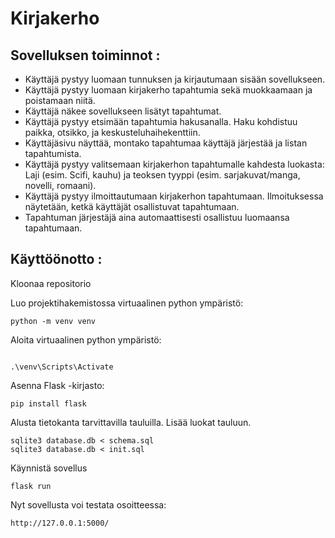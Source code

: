 # Kirjakerho


## Sovelluksen toiminnot :
* Käyttäjä pystyy luomaan tunnuksen ja kirjautumaan sisään sovellukseen.
* Käyttäjä pystyy luomaan kirjakerho tapahtumia sekä muokkaamaan ja poistamaan niitä.
* Käyttäjä näkee sovellukseen lisätyt tapahtumat.
* Käyttäjä pystyy etsimään tapahtumia hakusanalla. Haku kohdistuu paikka, otsikko, ja keskusteluhaihekenttiin.
* Käyttäjäsivu näyttää, montako tapahtumaa käyttäjä järjestää ja listan tapahtumista.
* Käyttäjä pystyy valitsemaan kirjakerhon tapahtumalle kahdesta luokasta: Laji (esim. Scifi, kauhu) ja teoksen tyyppi (esim. sarjakuvat/manga, novelli, romaani).
* Käyttäjä pystyy ilmoittautumaan kirjakerhon tapahtumaan. Ilmoituksessa näytetään, ketkä käyttäjät osallistuvat tapahtumaan.
* Tapahtuman järjestäjä aina automaattisesti osallistuu luomaansa tapahtumaan.
  

## Käyttöönotto :
Kloonaa repositorio

Luo projektihakemistossa virtuaalinen python ympäristö:

```
python -m venv venv

```

Aloita virtuaalinen python ympäristö:

```

.\venv\Scripts\Activate

``` 


Asenna Flask -kirjasto:

```
pip install flask

```

Alusta tietokanta tarvittavilla tauluilla. Lisää luokat tauluun.

```
sqlite3 database.db < schema.sql
sqlite3 database.db < init.sql

```

Käynnistä sovellus

```
flask run 

```

Nyt sovellusta voi testata osoitteessa:

```
http://127.0.0.1:5000/

```
